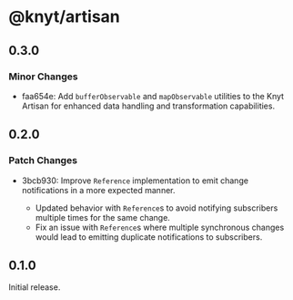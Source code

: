# @knyt/artisan

## 0.3.0

### Minor Changes

- faa654e: Add `bufferObservable` and `mapObservable` utilities to the Knyt Artisan for enhanced data handling and transformation capabilities.

## 0.2.0

### Patch Changes

- 3bcb930: Improve `Reference` implementation to emit change notifications in a more expected manner.

  - Updated behavior with `Reference`s to avoid notifying subscribers multiple times for the same change.
  - Fix an issue with `Reference`s where multiple synchronous changes would lead to emitting duplicate notifications to subscribers.

## 0.1.0

Initial release.
